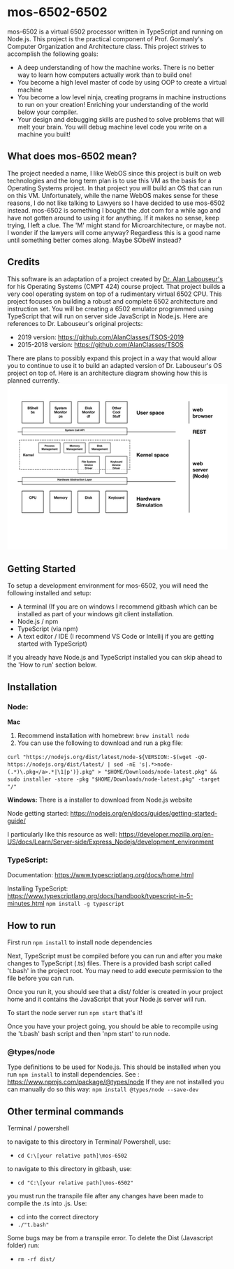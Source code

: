 # mos-6502-6502
mos-6502 is a virtual 6502 processor written in TypeScript and running on Node.js.  This project is the practical component of Prof. Gormanly's Computer Organization and Architecture class.  This project strives to accomplish the following goals:
- A deep understanding of how the machine works. There is no better way to learn how computers actually work than to build one!
- You become a high level master of code by using OOP to create a virtual machine
- You become a low level ninja, creating programs in machine instructions to run on your creation! Enriching your understanding of the world below your compiler.
- Your design and debugging skills are pushed to solve problems that will melt your brain.  You will debug machine level code you write on a machine you built!

## What does mos-6502 mean?
The project needed a name, I like WebOS since this project is built on web technologies and the long term plan is to use this VM as the basis for a Operating Systems project.  In that project you will build an OS that can run on this VM.  Unfortunately, while the name WebOS makes sense for these reasons, I do not like talking to Lawyers so I have decided to use mos-6502 instead.  mos-6502 is something I bought the .dot com for a while ago and have not gotten around to using it for anything. If it makes no sense, keep trying, I left a clue.  The 'M' might stand for Microarchitecture, or maybe not.  I wonder if the lawyers will come anyway?  Regardless this is a good name until something better comes along.  Maybe SObeW instead?

## Credits
This software is an adaptation of a project created by [Dr. Alan Labouseur's](http://labouseur.com/courses/os/) for his Operating Systems (CMPT 424) course project.  That project builds a very cool operating system on top of a rudimentary virtual 6502 CPU.  This project focuses on building a robust and complete 6502 architecture and instruction set.  You will be creating a 6502 emulator programmed using TypeScript that will run on server side JavaScript in Node.js.  Here are references to Dr. Labouseur's original projects:
- 2019 version: https://github.com/AlanClasses/TSOS-2019
- 2015-2018 version: https://github.com/AlanClasses/TSOS

There are plans to possibly expand this project in a way that would allow you to continue to use it to build an adapted version of Dr. Labouseur's OS project on top of.  Here is an architecture diagram showing how this is planned currently.
![mos-6502](./resources/images/architecture/projectArchitecture-v1.jpeg)

## Getting Started

To setup a development environment for mos-6502, you will need the following installed and setup:
 - A terminal (If you are on windows I recommend gitbash which can be installed as part of your windows git client installation.
 - Node.js / npm
 - TypeScript (via npm)
 - A text editor / IDE (I recommend VS Code or Intellij if you are getting started with TypeScript)

If you already have Node.js and TypeScript installed you can skip ahead to the 'How to run' section below.

## Installation
### Node:
**Mac**
1. Recommend installation with homebrew: `brew install node`
2. You can use the following to download and run a pkg file:

`curl "https://nodejs.org/dist/latest/node-${VERSION:-$(wget -qO- https://nodejs.org/dist/latest/ | sed -nE 's|.*>node-(.*)\.pkg</a>.*|\1|p')}.pkg" > "$HOME/Downloads/node-latest.pkg" && sudo installer -store -pkg "$HOME/Downloads/node-latest.pkg" -target "/"`

**Windows:** There is a installer to download from Node.js website

Node getting started: https://nodejs.org/en/docs/guides/getting-started-guide/

I particularly like this resource as well: https://developer.mozilla.org/en-US/docs/Learn/Server-side/Express_Nodejs/development_environment

### TypeScript:
Documentation: https://www.typescriptlang.org/docs/home.html

Installing TypeScript: https://www.typescriptlang.org/docs/handbook/typescript-in-5-minutes.html
`npm install -g typescript`

## How to run
First run `npm install` to install node dependencies

Next, TypeScript must be compiled before you can run and after you make changes to TypeScript (.ts) files.  There is a provided bash script called 't.bash' in the project root.  You may need to add execute permission to the file before you can run.  

Once you run it, you should see that a dist/ folder is created in your project home and it contains the JavaScript that your Node.js server will run.

To start the node server run `npm start` that's it!

Once you have your project going, you should be able to recompile using the 't.bash' bash script and then 'npm start' to run node.

### @types/node
Type definitions to be used for Node.js. This should be installed when you run `npm install` to install dependencies. 
See : https://www.npmjs.com/package/@types/node
If they are not installed you can manually do so this way:
`npm install @types/node --save-dev`

## Other terminal commands
Terminal / powershell

to navigate to this directory in Terminal/ Powershell, use:
- ```cd C:\[your relative path]\mos-6502```

to navigate to this directory in gitbash, use:
-  ```cd "C:\[your relative path]\mos-6502"```

you must run the transpile file after any changes have been made to compile the .ts into .js. Use:
- cd into the correct directory 
- ```./"t.bash"```

Some bugs may be from a transpile error. To delete the Dist (Javascript folder) run:
- ```rm -rf dist/```